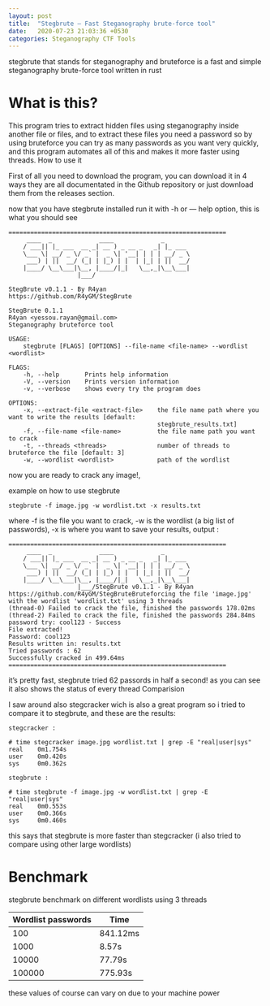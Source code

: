 ```yaml
---
layout: post
title:  "Stegbrute — Fast Steganography brute-force tool"
date:   2020-07-23 21:03:36 +0530
categories: Steganography CTF Tools
---
```



stegbrute that stands for steganography and bruteforce is a fast and simple steganography brute-force tool written in rust


# What is this?
This program tries to extract hidden files using steganography inside another file or files, and to extract these files you need a password so by using bruteforce you can try as many passwords as you want very quickly, and this program automates all of this and makes it more faster using threads.
How to use it


First of all you need to download the program, you can download it in 4 ways they are all documentated in the Github repository or just download them from the releases section.


now that you have stegbrute installed run it with -h or — help option, this is what you should see
```
============================================================
     ____  _             ____             _
    / ___|| |_ ___  __ _| __ ) _ __ _   _| |_ ___
    \___ \| __/ _ \/ _` |  _ \| '__| | | | __/ _ \
     ___) | ||  __/ (_| | |_) | |  | |_| | ||  __/
    |____/ \__\___|\__, |____/|_|   \__,_|\__\___|
                   |___/

StegBrute v0.1.1 - By R4yan
https://github.com/R4yGM/StegBrute

StegBrute 0.1.1
R4yan <yessou.rayan@gmail.com>
Steganography bruteforce tool

USAGE:
    stegbrute [FLAGS] [OPTIONS] --file-name <file-name> --wordlist <wordlist>

FLAGS:
    -h, --help       Prints help information
    -V, --version    Prints version information
    -v, --verbose    shows every try the program does

OPTIONS:
    -x, --extract-file <extract-file>    the file name path where you want to write the results [default:
                                         stegbrute_results.txt]
    -f, --file-name <file-name>          the file name path you want to crack
    -t, --threads <threads>              number of threads to bruteforce the file [default: 3]
    -w, --wordlist <wordlist>            path of the wordlist
```
now you are ready to crack any image!,

example on how to use stegbrute
```
stegbrute -f image.jpg -w wordlist.txt -x results.txt
```

where -f is the file you want to crack, -w is the wordlist (a big list of passwords), -x is where you want to save your results, output :

```
============================================================
     ____  _             ____             _
    / ___|| |_ ___  __ _| __ ) _ __ _   _| |_ ___
    \___ \| __/ _ \/ _` |  _ \| '__| | | | __/ _ \
     ___) | ||  __/ (_| | |_) | |  | |_| | ||  __/
    |____/ \__\___|\__, |____/|_|   \__,_|\__\___|
                   |___/StegBrute v0.1.1 - By R4yan
https://github.com/R4yGM/StegBruteBruteforcing the file 'image.jpg' with the wordlist 'wordlist.txt' using 3 threads
(thread-0) Failed to crack the file, finished the passwords 178.02ms
(thread-2) Failed to crack the file, finished the passwords 284.84ms
password try: cool123 - Success
File extracted!
Password: cool123
Results written in: results.txt
Tried passwords : 62
Successfully cracked in 499.64ms
============================================================
```

it’s pretty fast, stegbrute tried 62 passords in half a second! as you can see it also shows the status of every thread
Comparision


I saw around also stegcracker wich is also a great program so i tried to compare it to stegbrute, and these are the results:

```
stegcracker :

# time stegcracker image.jpg wordlist.txt | grep -E "real|user|sys"
real    0m1.754s
user    0m0.420s
sys     0m0.362s
```

```
stegbrute :

# time stegbrute -f image.jpg -w wordlist.txt | grep -E "real|user|sys"
real    0m0.553s
user    0m0.366s
sys     0m0.460s
```

this says that stegbrute is more faster than stegcracker (i also tried to compare using other large wordlists)



# Benchmark

stegbrute benchmark on different wordlists using 3 threads

| Wordlist passwords   | Time  |  
|---|---|
| 100   | 841.12ms  |  
| 1000  | 8.57s  |   
| 10000 | 77.79s |
| 100000 | 775.93s  |  

these values of course can vary on due to your machine power
